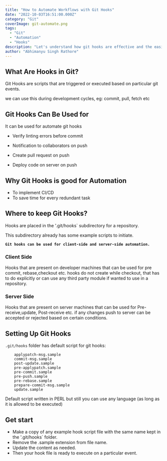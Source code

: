 ```yaml
---
title: "How to Automate Workflows with Git Hooks"
date: "2022-10-03T16:51:00.000Z"
category: "Git"
coverImage: git-automate.png
tags:
  - "Git"
  - "Automation"
  - "Hooks"
description: "Let's understand how git hooks are effective and the easiest way to automate actions in git scope."
author: "Abhimanyu Singh Rathore"
---
```



## **What Are Hooks in Git?**

Git Hooks are scripts that are triggered or executed based on particular git events.

we can use this during development cycles, eg: commit, pull, fetch etc


## **Git Hooks Can Be Used for**

It can be used for automate git hooks

- Verify linting errors before commit

- Notification to collaborators on push

- Create pull request on push  

- Deploy code on server on push

## **Why Git Hooks is good for Automation**

- To implement CI/CD
- To save time for every redundant task

## **Where to keep Git Hooks?**

Hooks are placed in the '.git/hooks` subdirectory for a repository.

This subdirectory already has some example scripts to initiate.




**`Git hooks can be used for client-side and server-side automation.`**



### **Client Side**

Hooks that are present on developer machines that can be used for pre commit, rebase,checkout etc.
hooks do not create while checkout, that has to do explicitly or can use any third party module if wanted to use in a repository.


### **Server Side**
 
Hooks that are present on server machines that can be used for Pre-receive,update, Post-receive etc.
if any changes push to server can be accepted or rejected based on certain conditions.

## **Setting Up Git Hooks**

`.git/hooks` folder has default script for git hooks:

```
    applypatch-msg.sample
    commit-msg.sample
    post-update.sample
    pre-applypatch.sample
    pre-commit.sample
    pre-push.sample
    pre-rebase.sample
    prepare-commit-msg.sample
    update.sample
```

Default script written in PERL but still you can use any language (as long as it is allowed to be executed)


## **Get start**

- Make a copy of any example hook script file with the same name kept in the '.git/hooks` folder.
- Remove the .sample extension from file name.
- Update the content as needed.
- Then your hook file is ready to execute on a particular event.